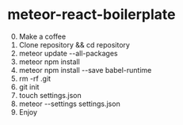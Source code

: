 # meteor-react-boilerplate

0. Make a coffee
1. Clone repository && cd repository
2. meteor update --all-packages
3. meteor npm install
4. meteor npm install --save babel-runtime
5. rm -rf .git
6. git init
7. touch settings.json
8. meteor --settings settings.json
9. Enjoy 
